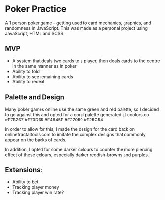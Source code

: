 # Poker Practice

A 1 person poker game - getting used to card mechanics, graphics, and randomness in JavaScript. This was made as a personal project using JavaScript, HTML and SCSS.

## MVP

-   A system that deals two cards to a player, then deals cards to the centre in the same manner as in poker
-   Ability to fold
-   Ability to see remaining cards
-   Ability to redeal

## Palette and Design

Many poker games online use the same green and red palette, so I decided to go against this and opted for a coral palette generated at coolors.co
#F7B267
#F79D65
#F4845F
#F27059
#F25C54

In order to allow for this, I made the design for the card back on onlinefractaltools.com to imitate the complex designs that commonly appear on the backs of cards.

In addition, I opted for some darker colours to counter the more piercing effect of these colours, especially darker reddish-browns and purples.

## Extensions:

-   Ability to bet
-   Tracking player money
-   Tracking player win rate?
